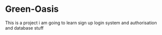 # Green-Oasis

This is a project i am going to learn sign up login system and authorisation and database stuff
